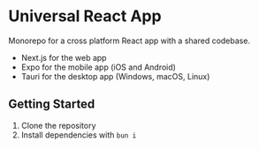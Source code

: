 # Universal React App

Monorepo for a cross platform React app with a shared codebase.

- Next.js for the web app
- Expo for the mobile app (iOS and Android)
- Tauri for the desktop app (Windows, macOS, Linux)

## Getting Started

1. Clone the repository
2. Install dependencies with `bun i`

<!-- TODO: TBD -->
